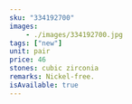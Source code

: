 ```yaml
---
sku: "334192700"
images:
    - ./images/334192700.jpg
tags: ["new"]
unit: pair
price: 46
stones: cubic zirconia
remarks: Nickel-free.
isAvailable: true
---
```

